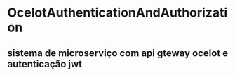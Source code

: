 # OcelotAuthenticationAndAuthorization
## sistema de microserviço com api gteway ocelot e autenticação jwt
